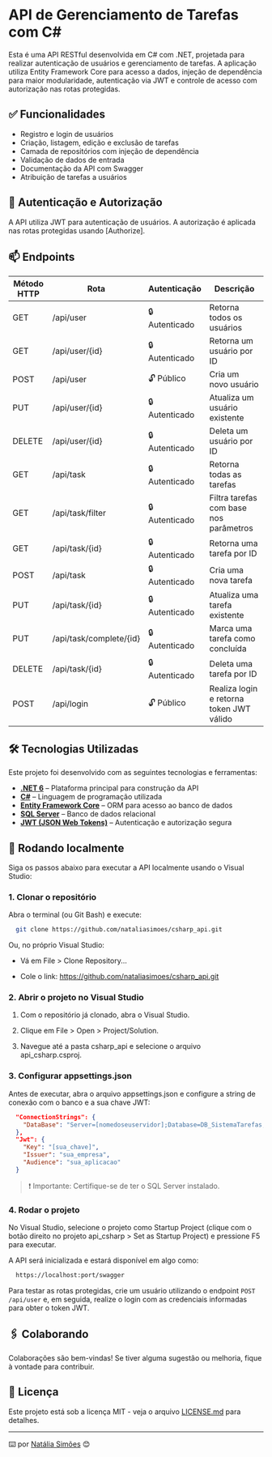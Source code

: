 # API de Gerenciamento de Tarefas com C#

Esta é uma API RESTful desenvolvida em C# com .NET, projetada para realizar autenticação de usuários e gerenciamento de tarefas. A aplicação utiliza Entity Framework Core para acesso a dados, injeção de dependência para maior modularidade, autenticação via JWT e controle de acesso com autorização nas rotas protegidas.

## ✅ Funcionalidades

- Registro e login de usuários
- Criação, listagem, edição e exclusão de tarefas
- Camada de repositórios com injeção de dependência
- Validação de dados de entrada
- Documentação da API com Swagger
- Atribuição de tarefas a usuários

## 🔐 Autenticação e Autorização

A API utiliza JWT para autenticação de usuários. A autorização é aplicada nas rotas protegidas usando [Authorize].

## 📫 Endpoints

| Método HTTP | Rota                    | Autenticação   | Descrição                                |
| ----------- | ----------------------- | -------------- | ---------------------------------------- |
| GET         | /api/user               | 🔒 Autenticado | Retorna todos os usuários                |
| GET         | /api/user/{id}          | 🔒 Autenticado | Retorna um usuário por ID                |
| POST        | /api/user               | 🔓 Público     | Cria um novo usuário                     |
| PUT         | /api/user/{id}          | 🔒 Autenticado | Atualiza um usuário existente            |
| DELETE      | /api/user/{id}          | 🔒 Autenticado | Deleta um usuário por ID                 |
| GET         | /api/task               | 🔒 Autenticado | Retorna todas as tarefas                 |
| GET         | /api/task/filter        | 🔒 Autenticado | Filtra tarefas com base nos parâmetros   |
| GET         | /api/task/{id}          | 🔒 Autenticado | Retorna uma tarefa por ID                |
| POST        | /api/task               | 🔒 Autenticado | Cria uma nova tarefa                     |
| PUT         | /api/task/{id}          | 🔒 Autenticado | Atualiza uma tarefa existente            |
| PUT         | /api/task/complete/{id} | 🔒 Autenticado | Marca uma tarefa como concluída          |
| DELETE      | /api/task/{id}          | 🔒 Autenticado | Deleta uma tarefa por ID                 |
| POST        | /api/login              | 🔓 Público     | Realiza login e retorna token JWT válido |

## 🛠️ Tecnologias Utilizadas

Este projeto foi desenvolvido com as seguintes tecnologias e ferramentas:

- [**.NET 6**](https://dotnet.microsoft.com/en-us/download/dotnet/6.0) – Plataforma principal para construção da API
- [**C#**](https://learn.microsoft.com/pt-br/dotnet/csharp/) – Linguagem de programação utilizada
- [**Entity Framework Core**](https://learn.microsoft.com/pt-br/ef/core/) – ORM para acesso ao banco de dados
- [**SQL Server**](https://www.microsoft.com/pt-br/sql-server/) – Banco de dados relacional
- [**JWT (JSON Web Tokens)**](https://jwt.io/) – Autenticação e autorização segura

## 🔧 Rodando localmente

Siga os passos abaixo para executar a API localmente usando o Visual Studio:

### 1. Clonar o repositório

Abra o terminal (ou Git Bash) e execute:

```bash
  git clone https://github.com/nataliasimoes/csharp_api.git
```

Ou, no próprio Visual Studio:

- Vá em File > Clone Repository...

- Cole o link: https://github.com/nataliasimoes/csharp_api.git

### 2. Abrir o projeto no Visual Studio

1. Com o repositório já clonado, abra o Visual Studio.

2. Clique em File > Open > Project/Solution.

3. Navegue até a pasta csharp_api e selecione o arquivo api_csharp.csproj.

### 3. Configurar appsettings.json

Antes de executar, abra o arquivo appsettings.json e configure a string de conexão com o banco e a sua chave JWT:

```json
  "ConnectionStrings": {
    "DataBase": "Server=[nomedoseuservidor];Database=DB_SistemaTarefas;Trusted_Connection=True;MultipleActiveResultSets=true;"
  },
  "Jwt": {
    "Key": "[sua_chave]",
    "Issuer": "sua_empresa",
    "Audience": "sua_aplicacao"
  }

```

> ❗ Importante: Certifique-se de ter o SQL Server instalado.

### 4. Rodar o projeto

No Visual Studio, selecione o projeto como Startup Project (clique com o botão direito no projeto api_csharp > Set as Startup Project) e pressione F5 para executar.

A API será inicializada e estará disponível em algo como:

```bash
  https://localhost:port/swagger
```
Para testar as rotas protegidas, crie um usuário utilizando o endpoint `POST /api/user` e, em seguida, realize o login com as credenciais informadas para obter o token JWT.

## 🖇️ Colaborando

Colaborações são bem-vindas! Se tiver alguma sugestão ou melhoria, fique à vontade para contribuir.

## 📄 Licença

Este projeto está sob a licença MIT - veja o arquivo [LICENSE.md](https://github.com/nataliasimoes/csharp_api/blob/master/LICENSE.txt) para detalhes.

---

⌨️ por [Natália Simões](https://github.com/nataliasimoes) 😊
